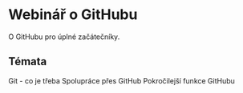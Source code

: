 # Webinář o GitHubu

O GitHubu pro úplné začátečníky.

## Témata
 Git - co je třeba
 Spolupráce přes GitHub
 Pokročilejší funkce GitHubu
 
